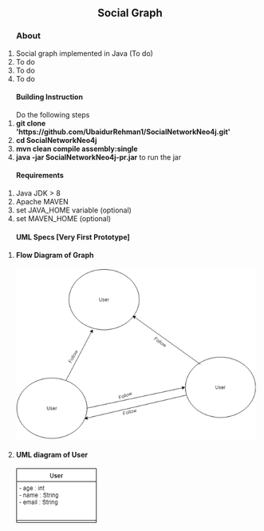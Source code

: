 <h2 align="center">Social Graph</h2>
<ol>
	<h3>About</h3>
	<li>Social graph implemented in Java (To do)</li>
	<li>To do</li>
	<li>To do</li>
	<li>To do</li>	
</ol>

<ol>
	<h4>Building Instruction</h4>
	Do the following steps
	<li><strong>git clone 'https://github.com/UbaidurRehman1/SocialNetworkNeo4j.git'</strong></li>
	<li><strong>cd SocialNetworkNeo4j</strong></li>
	<li><strong>mvn clean compile assembly:single</strong></li>
	<li><strong>java -jar SocialNetworkNeo4j-pr.jar</strong> to run the jar</li>
</ol>
<ol>
	<h4>Requirements</h4>
	<li>Java JDK > 8</li>
	<li>Apache MAVEN</li>
	<li>set JAVA_HOME variable (optional)</li>
	<li>set MAVEN_HOME (optional)</li>
</ol>

<ol>
	<h4>UML Specs [Very First Prototype]</h4>
	<li>
		<h4>Flow Diagram of Graph<h4>
		<div>
			<img src="./imgs/Graph.png"></img>
		</div>
	</li>
	<li>
		<h4>UML diagram of User</h4>
		<div>
			<img src="./imgs/uml.png"></img>
		</div>
	</li>
</ol>
